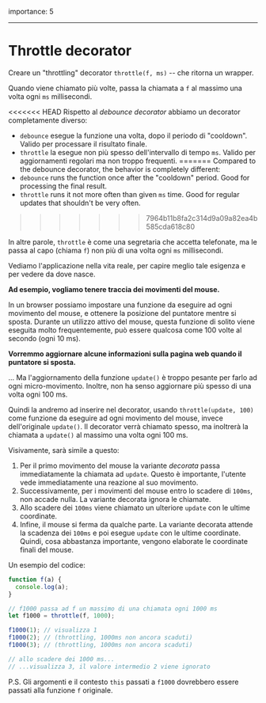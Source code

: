 importance: 5

---

# Throttle decorator

Creare un "throttling" decorator `throttle(f, ms)` -- che ritorna un wrapper.

Quando viene chiamato più volte, passa la chiamata a `f` al massimo una volta ogni `ms` millisecondi.

<<<<<<< HEAD
Rispetto al *debounce decorator* abbiamo un decorator completamente diverso:
- `debounce` esegue la funzione una volta, dopo il periodo di "cooldown". Valido per processare il risultato finale.
- `throttle` la esegue non più spesso dell'intervallo di tempo `ms`. Valido per aggiornamenti regolari ma non troppo frequenti.
=======
Compared to the debounce decorator, the behavior is completely different:
- `debounce` runs the function once after the "cooldown" period. Good for processing the final result.
- `throttle` runs it not more often than given `ms` time. Good for regular updates that shouldn't be very often.
>>>>>>> 7964b11b8fa2c314d9a09a82ea4b585cda618c80

In altre parole, `throttle` è come una segretaria che accetta telefonate, ma le passa al capo (chiama `f`) non più di una volta ogni `ms` millisecondi.

Vediamo l'applicazione nella vita reale, per capire meglio tale esigenza e per vedere da dove nasce.

**Ad esempio, vogliamo tenere traccia dei movimenti del mouse.**

In un browser possiamo impostare una funzione da eseguire ad ogni movimento del mouse, e ottenere la posizione del puntatore mentre si sposta. Durante un utilizzo attivo del mouse, questa funzione di solito viene eseguita molto frequentemente, può essere qualcosa come 100 volte al secondo (ogni 10 ms).

**Vorremmo aggiornare alcune informazioni sulla pagina web quando il puntatore si sposta.**

... Ma l'aggiornamento della funzione `update()` è troppo pesante per farlo ad ogni micro-movimento. Inoltre, non ha senso aggiornare più spesso di una volta ogni 100 ms.

Quindi la andremo ad inserire nel decorator, usando `throttle(update, 100)` come funzione da eseguire ad ogni movimento del mouse, invece dell'originale `update()`. Il decorator verrà chiamato spesso, ma inoltrerà la chiamata a `update()` al massimo una volta ogni 100 ms.

Visivamente, sarà simile a questo:

1. Per il primo movimento del mouse la variante *decorata* passa immediatamente la chiamata ad `update`. Questo è importante, l'utente vede immediatamente una reazione al suo movimento.
2. Successivamente, per i movimenti del mouse entro lo scadere di `100ms`, non accade nulla. La variante decorata ignora le chiamate.
3. Allo scadere dei `100ms` viene chiamato un ulteriore `update` con le ultime coordinate.
4. Infine, il mouse si ferma da qualche parte. La variante decorata attende la scadenza dei `100ms` e poi esegue `update` con le ultime coordinate. Quindi, cosa abbastanza importante, vengono elaborate le coordinate finali del mouse.

Un esempio del codice:

```js
function f(a) {
  console.log(a);
}

// f1000 passa ad f un massimo di una chiamata ogni 1000 ms
let f1000 = throttle(f, 1000);

f1000(1); // visualizza 1
f1000(2); // (throttling, 1000ms non ancora scaduti)
f1000(3); // (throttling, 1000ms non ancora scaduti)

// allo scadere dei 1000 ms...
// ...visualizza 3, il valore intermedio 2 viene ignorato
```

P.S. Gli argomenti e il contesto `this` passati a `f1000` dovrebbero essere passati alla funzione `f` originale.
